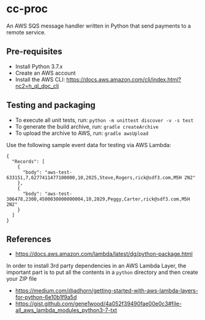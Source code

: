 # cc-proc
An AWS SQS message handler written in Python that send payments to a remote service.

## Pre-requisites
* Install Python 3.7.x
* Create an AWS account
* Install the AWS CLI: https://docs.aws.amazon.com/cli/index.html?nc2=h_ql_doc_cli

## Testing and packaging
* To execute all unit tests, run: `python -m unittest discover -v -s test`
* To generate the build archive, run: `gradle createArchive`
* To upload the archive to AWS, run: `gradle awsUpload`

Use the following sample event data for testing via AWS Lambda:
````
{
  "Records": [
    {
      "body": "aws-test-633151,7,6277411477100000,10,2025,Steve,Rogers,rick@sdf3.com,M5H 2N2"
    },
    {
      "body": "aws-test-306478,2300,4500030000000004,10,2029,Peggy,Carter,rick@sdf3.com,M5H 2N2"
    }
  ]
}
````

## References
* https://docs.aws.amazon.com/lambda/latest/dg/python-package.html

In order to install 3rd party dependencies in an AWS Lambda Layer, the important part is to
put all the contents in a `python` directory and then create your ZIP file
* https://medium.com/@adhorn/getting-started-with-aws-lambda-layers-for-python-6e10b1f9a5d
* https://gist.github.com/gene1wood/4a052f39490fae00e0c3#file-all_aws_lambda_modules_python3-7-txt